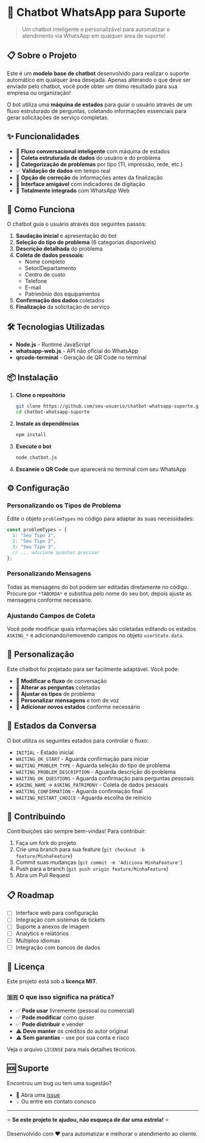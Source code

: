 # 🤖 Chatbot WhatsApp para Suporte

> Um chatbot inteligente e personalizável para automatizar o atendimento via WhatsApp em qualquer área de suporte!

## 📋 Sobre o Projeto

Este é um **modelo base de chatbot** desenvolvido para realizar o suporte automático em qualquer área desejada. Apenas alterando o que deve ser enviado pelo chatbot, você pode obter um ótimo resultado para sua empresa ou organização!

O bot utiliza uma **máquina de estados** para guiar o usuário através de um fluxo estruturado de perguntas, coletando informações essenciais para gerar solicitações de serviço completas.

## ✨ Funcionalidades

- 🔄 **Fluxo conversacional inteligente** com máquina de estados
- 📝 **Coleta estruturada de dados** do usuário e do problema
- 🎯 **Categorização de problemas** por tipo (TI, impressão, rede, etc.)
- ✅ **Validação de dados** em tempo real
- 🔁 **Opção de correção** de informações antes da finalização
- 💬 **Interface amigável** com indicadores de digitação
- 📱 **Totalmente integrado** com WhatsApp Web

## 🚀 Como Funciona

O chatbot guia o usuário através dos seguintes passos:

1. **Saudação inicial** e apresentação do bot
2. **Seleção do tipo de problema** (6 categorias disponíveis)
3. **Descrição detalhada** do problema
4. **Coleta de dados pessoais**:
   - Nome completo
   - Setor/Departamento
   - Centro de custo
   - Telefone
   - E-mail
   - Patrimônio dos equipamentos
5. **Confirmação dos dados** coletados
6. **Finalização** da solicitação de serviço

## 🛠️ Tecnologias Utilizadas

- **Node.js** - Runtime JavaScript
- **whatsapp-web.js** - API não oficial do WhatsApp
- **qrcode-terminal** - Geração de QR Code no terminal

## 📦 Instalação

1. **Clone o repositório**

   ```bash
   git clone https://github.com/seu-usuario/chatbot-whatsapp-suporte.git
   cd chatbot-whatsapp-suporte
   ```

2. **Instale as dependências**

   ```bash
   npm install
   ```

3. **Execute o bot**

   ```bash
   node chatbot.js
   ```

4. **Escaneie o QR Code** que aparecerá no terminal com seu WhatsApp

## ⚙️ Configuração

### Personalizando os Tipos de Problema

Edite o objeto `problemTypes` no código para adaptar às suas necessidades:

```javascript
const problemTypes = {
  1: "Seu Tipo 1",
  2: "Seu Tipo 2",
  3: "Seu Tipo 3",
  // ... adicione quantos precisar
};
```

### Personalizando Mensagens

Todas as mensagens do bot podem ser editadas diretamente no código. Procure por `*TABORDA*` e substitua pelo nome do seu bot, depois ajuste as mensagens conforme necessário.

### Ajustando Campos de Coleta

Você pode modificar quais informações são coletadas editando os estados `ASKING_*` e adicionando/removendo campos no objeto `userState.data`.

## 🎨 Personalização

Este chatbot foi projetado para ser facilmente adaptável. Você pode:

- 🔧 **Modificar o fluxo** de conversação
- 📝 **Alterar as perguntas** coletadas
- 🎯 **Ajustar os tipos** de problema
- 💬 **Personalizar mensagens** e tom de voz
- 🔄 **Adicionar novos estados** conforme necessário

## 📱 Estados da Conversa

O bot utiliza os seguintes estados para controlar o fluxo:

- `INITIAL` - Estado inicial
- `WAITING_OK_START` - Aguarda confirmação para iniciar
- `WAITING_PROBLEM_TYPE` - Aguarda seleção do tipo de problema
- `WAITING_PROBLEM_DESCRIPTION` - Aguarda descrição do problema
- `WAITING_OK_QUESTIONS` - Aguarda confirmação para perguntas pessoais
- `ASKING_NAME` → `ASKING_PATRIMONY` - Coleta de dados pessoais
- `WAITING_CONFIRMATION` - Aguarda confirmação final
- `WAITING_RESTART_CHOICE` - Aguarda escolha de reinício

## 🤝 Contribuindo

Contribuições são sempre bem-vindas! Para contribuir:

1. Faça um fork do projeto
2. Crie uma branch para sua feature (`git checkout -b feature/MinhaFeature`)
3. Commit suas mudanças (`git commit -m 'Adiciona MinhaFeature'`)
4. Push para a branch (`git push origin feature/MinhaFeature`)
5. Abra um Pull Request

## 📋 Roadmap

- [ ] Interface web para configuração
- [ ] Integração com sistemas de tickets
- [ ] Suporte a anexos de imagem
- [ ] Analytics e relatórios
- [ ] Múltiplos idiomas
- [ ] Integração com bancos de dados

## 📄 Licença

Este projeto está sob a **licença MIT**.

### 🇧🇷 O que isso significa na prática?

- ✅ **Pode usar** livremente (pessoal ou comercial)
- ✅ **Pode modificar** como quiser
- ✅ **Pode distribuir** e vender
- ⚠️ **Deve manter** os créditos do autor original
- ⚠️ **Sem garantias** - use por sua conta e risco

Veja o arquivo `LICENSE` para mais detalhes técnicos.

## 🆘 Suporte

Encontrou um bug ou tem uma sugestão?

- 🐛 Abra uma [issue](https://github.com/mateusozorioo/support-chatbot/issues)
- 💡 Ou entre em contato conosco

---

⭐ **Se este projeto te ajudou, não esqueça de dar uma estrela!** ⭐

Desenvolvido com ❤️ para automatizar e melhorar o atendimento ao cliente.
